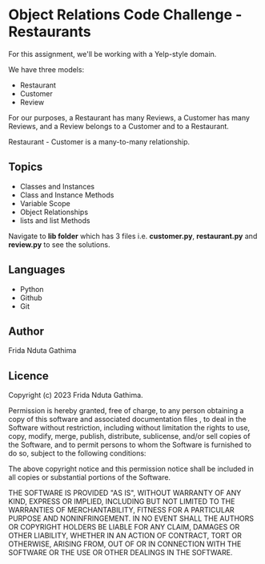 <h1>Object Relations Code Challenge - Restaurants</h1>

For this assignment, we'll be working with a Yelp-style domain.

We have three models:

- Restaurant
- Customer
- Review

For our purposes, a Restaurant has many Reviews, a Customer has many Reviews, and a Review belongs to a Customer and to a Restaurant.
 

Restaurant - Customer is a many-to-many relationship.

<h2>Topics</h2>

- Classes and Instances
- Class and Instance Methods
- Variable Scope
- Object Relationships
- lists and list Methods

Navigate to **lib folder** which has 3 files i.e. **customer.py**, **restaurant.py** and **review.py** to see the solutions.

<h2>Languages</h2>

- Python
- Github
- Git

<h2>Author</h2>

Frida Nduta Gathima 

<h2>Licence</h2>

Copyright (c) 2023 Frida Nduta Gathima.

Permission is hereby granted, free of charge, to any person obtaining a copy of this software and associated documentation files , to deal in the Software without restriction, including without limitation the rights to use, copy, modify, merge, publish, distribute, sublicense, and/or sell copies of the Software, and to permit persons to whom the Software is furnished to do so, subject to the following conditions:

The above copyright notice and this permission notice shall be included in all copies or substantial portions of the Software.

THE SOFTWARE IS PROVIDED "AS IS", WITHOUT WARRANTY OF ANY KIND, EXPRESS OR IMPLIED, INCLUDING BUT NOT LIMITED TO THE WARRANTIES OF MERCHANTABILITY, FITNESS FOR A PARTICULAR PURPOSE AND NONINFRINGEMENT. IN NO EVENT SHALL THE AUTHORS OR COPYRIGHT HOLDERS BE LIABLE FOR ANY CLAIM, DAMAGES OR OTHER LIABILITY, WHETHER IN AN ACTION OF CONTRACT, TORT OR OTHERWISE, ARISING FROM, OUT OF OR IN CONNECTION WITH THE SOFTWARE OR THE USE OR OTHER DEALINGS IN THE SOFTWARE.